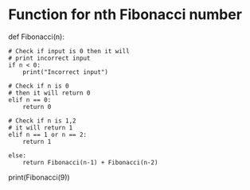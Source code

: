 # Function for nth Fibonacci number
def Fibonacci(n):
   
    # Check if input is 0 then it will
    # print incorrect input
    if n < 0:
        print("Incorrect input")
 
    # Check if n is 0
    # then it will return 0
    elif n == 0:
        return 0
 
    # Check if n is 1,2
    # it will return 1
    elif n == 1 or n == 2:
        return 1
 
    else:
        return Fibonacci(n-1) + Fibonacci(n-2)
 

print(Fibonacci(9))
